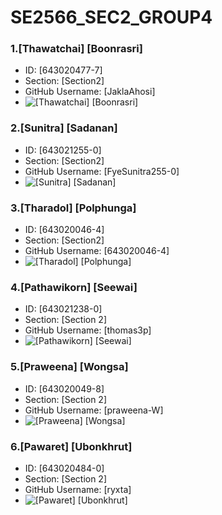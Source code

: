 # SE2566_SEC2_GROUP4

### 1.[Thawatchai] [Boonrasri]
   - ID: [643020477-7]
   - Section: [Section2]
   - GitHub Username: [JaklaAhosi]
   - ![[Thawatchai] [Boonrasri]](./media/Jaklapic.jpg)

### 2.[Sunitra] [Sadanan]
   - ID: [643021255-0]
   - Section: [Section2]
   - GitHub Username: [FyeSunitra255-0]
   - ![[Sunitra] [Sadanan]](./media/sunitra.jpeg)

### 3.[Tharadol] [Polphunga]
   - ID: [643020046-4]
   - Section: [Section2]
   - GitHub Username: [643020046-4]
   - ![[Tharadol] [Polphunga]](media/tharadol.jpg)

### 4.[Pathawikorn] [Seewai]
   - ID: [643021238-0]
   - Section: [Section 2]
   - GitHub Username: [thomas3p]
   - ![[Pathawikorn] [Seewai]](media/Pathawikorn.jpg)

### 5.[Praweena] [Wongsa]
   - ID: [643020049-8]
   - Section: [Section 2]
   - GitHub Username: [praweena-W]
   - ![[Praweena] [Wongsa]](media/Praweena.jpg)

### 6.[Pawaret] [Ubonkhrut]
   - ID: [643020484-0]
   - Section: [Section 2]
   - GitHub Username: [ryxta]
   - ![[Pawaret] [Ubonkhrut]](media/Pawaret.jpg)